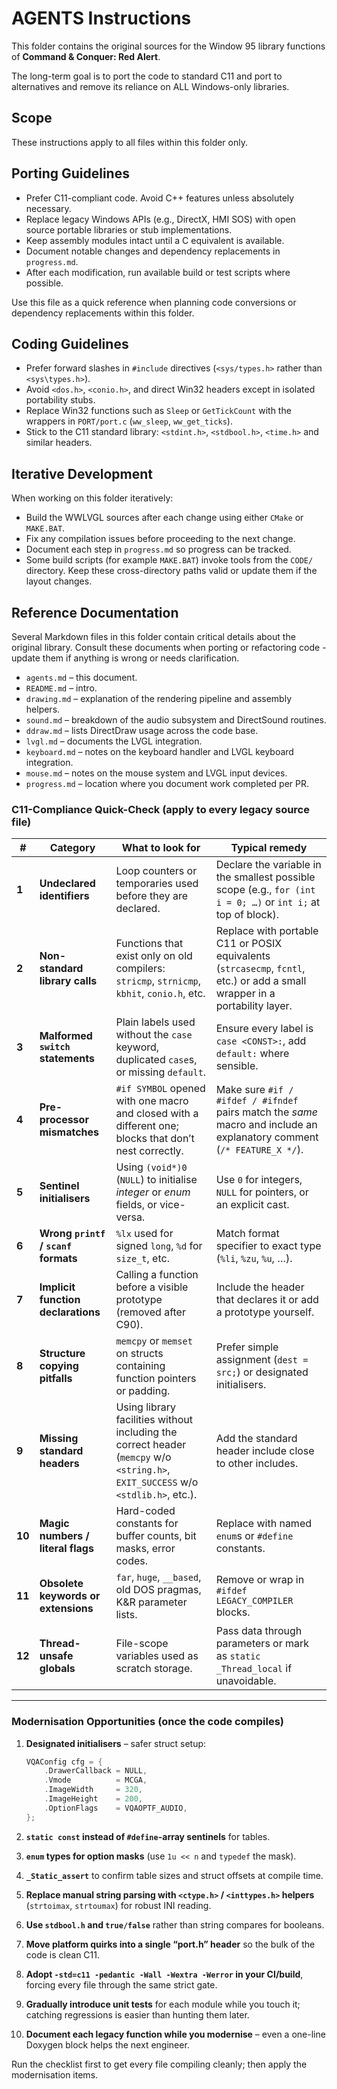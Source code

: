 # AGENTS Instructions

This folder contains the original sources for the Window 95 library functions of **Command & Conquer: Red Alert**.

The long-term goal is to port the code to standard C11 and port to alternatives and remove its reliance on ALL Windows-only libraries.

## Scope

These instructions apply to all files within this folder only.

## Porting Guidelines

- Prefer C11-compliant code. Avoid C++ features unless absolutely necessary.
- Replace legacy Windows APIs (e.g., DirectX, HMI SOS) with open source portable libraries or stub implementations.
- Keep assembly modules intact until a C equivalent is available.
- Document notable changes and dependency replacements in `progress.md`.
- After each modification, run available build or test scripts where possible.

Use this file as a quick reference when planning code conversions or dependency replacements within this folder.
## Coding Guidelines

- Prefer forward slashes in `#include` directives (`<sys/types.h>` rather than `<sys\types.h>`).
- Avoid `<dos.h>`, `<conio.h>`, and direct Win32 headers except in isolated portability stubs.
- Replace Win32 functions such as `Sleep` or `GetTickCount` with the wrappers in `PORT/port.c` (`ww_sleep`, `ww_get_ticks`).
- Stick to the C11 standard library: `<stdint.h>`, `<stdbool.h>`, `<time.h>` and similar headers.

## Iterative Development

When working on this folder iteratively:

- Build the WWLVGL sources after each change using either `CMake` or `MAKE.BAT`.
- Fix any compilation issues before proceeding to the next change.
- Document each step in `progress.md` so progress can be tracked.
- Some build scripts (for example `MAKE.BAT`) invoke tools from the `CODE/` directory.
  Keep these cross-directory paths valid or update them if the layout changes.

## Reference Documentation

Several Markdown files in this folder contain critical details about the original library.
Consult these documents when porting or refactoring code - update them if anything is wrong or needs clarification.

- `agents.md` – this document.
- `README.md` – intro.
- `drawing.md` – explanation of the rendering pipeline and assembly helpers.
- `sound.md` – breakdown of the audio subsystem and DirectSound routines.
- `ddraw.md` – lists DirectDraw usage across the code base.
- `lvgl.md` – documents the LVGL integration.
- `keyboard.md` – notes on the keyboard handler and LVGL keyboard integration.
- `mouse.md` – notes on the mouse system and LVGL input devices.
- `progress.md` – location where you document work completed per PR.

### **C11-Compliance Quick-Check (apply to every legacy source file)**

| #      | Category                             | What to look for                                                                                                                  | Typical remedy                                                                                                              |
| ------ | ------------------------------------ | --------------------------------------------------------------------------------------------------------------------------------- | --------------------------------------------------------------------------------------------------------------------------- |
| **1**  | **Undeclared identifiers**           | Loop counters or temporaries used before they are declared.                                                                       | Declare the variable in the smallest possible scope (e.g., `for (int i = 0; …)` or `int i;` at top of block).               |
| **2**  | **Non-standard library calls**       | Functions that exist only on old compilers: `stricmp`, `strnicmp`, `kbhit`, `conio.h`, etc.                                       | Replace with portable C11 or POSIX equivalents (`strcasecmp`, `fcntl`, etc.) or add a small wrapper in a portability layer. |
| **3**  | **Malformed `switch` statements**    | Plain labels used without the `case` keyword, duplicated `case`s, or missing `default`.                                           | Ensure every label is `case <CONST>:`, add `default:` where sensible.                                                       |
| **4**  | **Pre-processor mismatches**         | `#if SYMBOL` opened with one macro and closed with a different one; blocks that don’t nest correctly.                             | Make sure `#if / #ifdef / #ifndef` pairs match the *same* macro and include an explanatory comment (`/* FEATURE_X */`).     |
| **5**  | **Sentinel initialisers**            | Using `(void*)0` (`NULL`) to initialise *integer* or *enum* fields, or vice-versa.                                                | Use `0` for integers, `NULL` for pointers, or an explicit cast.                                                             |
| **6**  | **Wrong `printf` / `scanf` formats** | `%lx` used for signed `long`, `%d` for `size_t`, etc.                                                                             | Match format specifier to exact type (`%li`, `%zu`, `%u`, …).                                                               |
| **7**  | **Implicit function declarations**   | Calling a function before a visible prototype (removed after C90).                                                                | Include the header that declares it or add a prototype yourself.                                                            |
| **8**  | **Structure copying pitfalls**       | `memcpy` or `memset` on structs containing function pointers or padding.                                                          | Prefer simple assignment (`dest = src;`) or designated initialisers.                                                        |
| **9**  | **Missing standard headers**         | Using library facilities without including the correct header (`memcpy` w/o `<string.h>`, `EXIT_SUCCESS` w/o `<stdlib.h>`, etc.). | Add the standard header include close to other includes.                                                                    |
| **10** | **Magic numbers / literal flags**    | Hard-coded constants for buffer counts, bit masks, error codes.                                                                   | Replace with named `enum`s or `#define` constants.                                                                          |
| **11** | **Obsolete keywords or extensions**  | `far`, `huge`, `__based`, old DOS pragmas, K\&R parameter lists.                                                                  | Remove or wrap in `#ifdef LEGACY_COMPILER` blocks.                                                                          |
| **12** | **Thread-unsafe globals**            | File-scope variables used as scratch storage.                                                                                     | Pass data through parameters or mark as `static _Thread_local` if unavoidable.                                              |

---

### **Modernisation Opportunities (once the code compiles)**

1. **Designated initialisers** – safer struct setup:

   ```c
   VQAConfig cfg = {
       .DrawerCallback = NULL,
       .Vmode          = MCGA,
       .ImageWidth     = 320,
       .ImageHeight    = 200,
       .OptionFlags    = VQAOPTF_AUDIO,
   };
   ```

2. **`static const` instead of `#define`-array sentinels** for tables.

3. **`enum` types for option masks** (use `1u << n` and `typedef` the mask).

4. **`_Static_assert`** to confirm table sizes and struct offsets at compile time.

5. **Replace manual string parsing with `<ctype.h>` / `<inttypes.h>` helpers** (`strtoimax`, `strtoumax`) for robust INI reading.

6. **Use `stdbool.h` and `true/false`** rather than string compares for booleans.

7. **Move platform quirks into a single “port.h” header** so the bulk of the code is clean C11.

8. **Adopt `-std=c11 -pedantic -Wall -Wextra -Werror` in your CI/build**, forcing every file through the same strict gate.

9. **Gradually introduce unit tests** for each module while you touch it; catching regressions is easier than hunting them later.

10. **Document each legacy function while you modernise** – even a one-line Doxygen block helps the next engineer.

Run the checklist first to get every file compiling cleanly; then apply the modernisation items.
